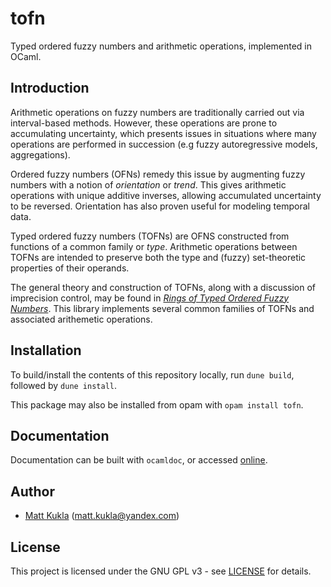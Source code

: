 # tofn
Typed ordered fuzzy numbers and arithmetic operations, implemented
in OCaml.

## Introduction
Arithmetic operations on fuzzy numbers are traditionally carried out via 
interval-based methods.  However, these operations are prone to 
accumulating uncertainty, which presents issues in situations where many operations are performed in succession (e.g fuzzy autoregressive models, 
aggregations).

Ordered fuzzy numbers (OFNs) remedy this issue by augmenting fuzzy numbers
with a notion of *orientation* or *trend*.  This gives
arithmetic operations with unique additive inverses, allowing 
accumulated uncertainty to be reversed.  Orientation has also proven 
useful for modeling temporal data.

Typed ordered fuzzy numbers (TOFNs) are OFNS constructed from functions of a common family or *type*.  Arithmetic operations between TOFNs are 
intended to preserve both the type and (fuzzy) set-theoretic
properties of their operands.

The general theory and construction of TOFNs, along with a discussion of
imprecision control, may be found in
*[Rings of Typed Ordered Fuzzy Numbers](https://arxiv.org/abs/2010.07764)*.
This library implements several common families of TOFNs and
associated arithemetic operations.

## Installation
To build/install the contents of this repository locally, run 
`dune build`, followed by `dune install`.

This package may also be installed from opam with `opam install tofn`.

## Documentation
Documentation can be built with ```ocamldoc```, or accessed [online](http://mkukla.net/doc/tofn/Tofn.html).

## Author
* [Matt Kukla](https://matt-kukla.github.io) (<matt.kukla@yandex.com>)

## License
This project is licensed under the GNU GPL v3 - see [LICENSE](LICENSE)
for details.
